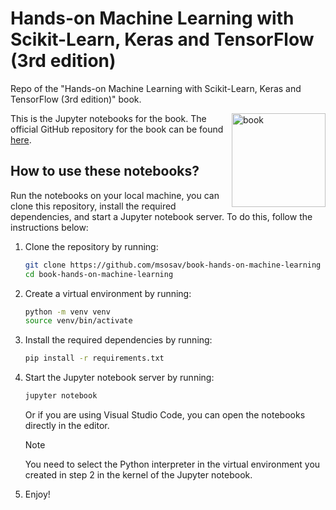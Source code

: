 # Hands-on Machine Learning with Scikit-Learn, Keras and TensorFlow (3rd edition)

Repo of the "Hands-on Machine Learning with Scikit-Learn, Keras and TensorFlow (3rd edition)" book.

<a href="https://homl.info/er3"><img src="https://learning.oreilly.com/library/cover/9781098125967/300w/" title="book" width="150" border="0" align="right"/></a>

This is the Jupyter notebooks for the book. The official GitHub repository for the book can be found [here](https://github.com/ageron/handson-ml3/blob/main/README.md?plain=1).

## How to use these notebooks?

Run the notebooks on your local machine, you can clone this repository, install the required dependencies, and start a Jupyter notebook server. To do this, follow the instructions below:

1. Clone the repository by running:

   ```bash
   git clone https://github.com/msosav/book-hands-on-machine-learning
   cd book-hands-on-machine-learning
   ```

2. Create a virtual environment by running:

   ```bash
   python -m venv venv
   source venv/bin/activate
   ```

3. Install the required dependencies by running:

   ```bash
   pip install -r requirements.txt
   ```

4. Start the Jupyter notebook server by running:

   ```bash
   jupyter notebook
   ```

   Or if you are using Visual Studio Code, you can open the notebooks directly in the editor.

   > [!NOTE]
   > You need to select the Python interpreter in the virtual environment you created in step 2 in the kernel of the Jupyter notebook.

5. Enjoy!
